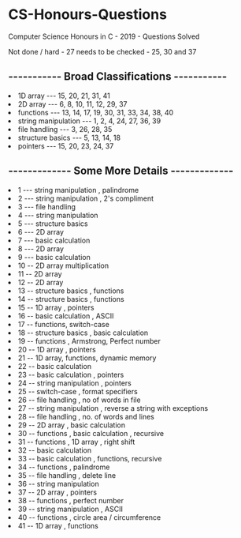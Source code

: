 # CS-Honours-Questions
 Computer Science Honours in C - 2019 - Questions Solved

Not done / hard - 27 
needs to be checked - 25, 30 and 37 


<h2>----------- Broad Classifications -----------</h2>
<li>1D array --- 15, 20, 21, 31, 41</li>
<li>2D array --- 6, 8, 10, 11, 12, 29, 37
<li>functions --- 13, 14, 17, 19, 30, 31, 33, 34, 38, 40</li>
<li>string manipulation --- 1, 2, 4, 24, 27, 36, 39</li>
<li>file handling --- 3, 26, 28, 35</li>
<li>structure basics --- 5, 13, 14, 18</li>
<li>pointers --- 15, 20, 23, 24, 37</li>


<h2>------------- Some More Details -------------</h2>
<li>1 --- string manipulation , palindrome</li>
<li>2 --- string manipulation , 2's compliment</li>
<li>3 --- file handling</li>
<li>4 --- string manipulation</li>
<li>5 --- structure basics</li>
<li>6 --- 2D array</li>
<li>7 --- basic calculation</li>
<li>8 --- 2D array</li>
<li>9 --- basic calculation</li>
<li>10 -- 2D array multiplication</li>
<li>11 -- 2D array</li>
<li>12 -- 2D array</li>
<li>13 -- structure basics , functions</li>
<li>14 -- structure basics , functions</li>
<li>15 -- 1D array , pointers</li>
<li>16 -- basic calculation , ASCII</li>
<li>17 -- functions, switch-case</li>
<li>18 -- structure basics , basic calculation</li>
<li>19 -- functions , Armstrong, Perfect number</li>
<li>20 -- 1D array , pointers</li>
<li>21 -- 1D array, functions, dynamic memory</li>
<li>22 -- basic calculation</li>
<li>23 -- basic calculation , pointers</li>
<li>24 -- string manipulation , pointers</li>
<li>25 -- switch-case , format specifiers
<li>26 -- file handling , no of words in file
<li>27 -- string manipulation , reverse a string with exceptions</li>
<li>28 -- file handling , no. of words and lines</li>
<li>29 -- 2D array , basic calculation</li>
<li>30 -- functions , basic calculation , recursive</li>
<li>31 -- functions , 1D array , right shift</li>
<li>32 -- basic calculation</li>
<li>33 -- basic calculation , functions, recursive</li>
<li>34 -- functions , palindrome</li>
<li>35 -- file handling , delete line</li>
<li>36 -- string manipulation</li>
<li>37 -- 2D array , pointers</li>
<li>38 -- functions , perfect number</li>
<li>39 -- string manipulation , ASCII</li>
<li>40 -- functions , circle area / circumference</li>
<li>41 -- 1D array , functions</li>

